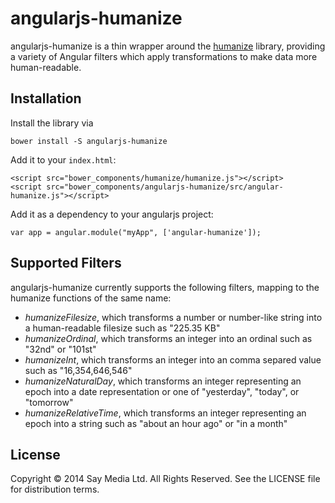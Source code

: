 # angularjs-humanize

angularjs-humanize is a thin wrapper around the
[humanize](https://github.com/taijinlee/humanize) library, providing a
variety of Angular filters which apply transformations to make data more
human-readable.

## Installation

Install the library via 

    bower install -S angularjs-humanize

Add it to your `index.html`:

    <script src="bower_components/humanize/humanize.js"></script>
    <script src="bower_components/angularjs-humanize/src/angular-humanize.js"></script>

Add it as a dependency to your angularjs project:

    var app = angular.module("myApp", ['angular-humanize']);



## Supported Filters

angularjs-humanize currently supports the following filters, mapping
to the humanize functions of the same name:

+ _humanizeFilesize_, which transforms a number or number-like string into
  a human-readable filesize such as "225.35 KB"
+ _humanizeOrdinal_, which transforms an integer into an ordinal such as
  "32nd" or "101st"
+ _humanizeInt_, which transforms an integer into an comma separed value such as
  "16,354,646,546"
+ _humanizeNaturalDay_, which transforms an integer representing an epoch
  into a date representation or one of "yesterday", "today", or
  "tomorrow"
+ _humanizeRelativeTime_, which transforms an integer representing an epoch
  into a string such as "about an hour ago" or "in a month"

## License
Copyright © 2014 Say Media Ltd. All Rights Reserved.  See the LICENSE
file for distribution terms.

